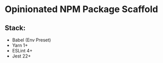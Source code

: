 # Opinionated NPM Package Scaffold

## Stack:

- Babel (Env Preset)
- Yarn 1+
- ESLint 4+
- Jest 22+

